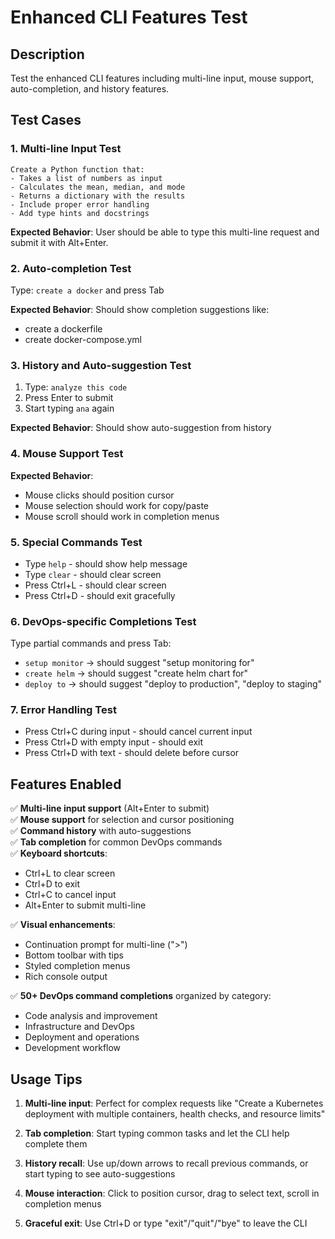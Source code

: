 # Enhanced CLI Features Test

## Description
Test the enhanced CLI features including multi-line input, mouse support, auto-completion, and history features.

## Test Cases

### 1. Multi-line Input Test
```
Create a Python function that:
- Takes a list of numbers as input
- Calculates the mean, median, and mode
- Returns a dictionary with the results
- Include proper error handling
- Add type hints and docstrings
```

**Expected Behavior**: User should be able to type this multi-line request and submit it with Alt+Enter.

### 2. Auto-completion Test
Type: `create a docker` and press Tab

**Expected Behavior**: Should show completion suggestions like:
- create a dockerfile
- create docker-compose.yml

### 3. History and Auto-suggestion Test
1. Type: `analyze this code`
2. Press Enter to submit
3. Start typing `ana` again

**Expected Behavior**: Should show auto-suggestion from history

### 4. Mouse Support Test
**Expected Behavior**: 
- Mouse clicks should position cursor
- Mouse selection should work for copy/paste
- Mouse scroll should work in completion menus

### 5. Special Commands Test
- Type `help` - should show help message
- Type `clear` - should clear screen  
- Press Ctrl+L - should clear screen
- Press Ctrl+D - should exit gracefully

### 6. DevOps-specific Completions Test
Type partial commands and press Tab:
- `setup monitor` → should suggest "setup monitoring for"
- `create helm` → should suggest "create helm chart for"
- `deploy to` → should suggest "deploy to production", "deploy to staging"

### 7. Error Handling Test
- Press Ctrl+C during input - should cancel current input
- Press Ctrl+D with empty input - should exit
- Press Ctrl+D with text - should delete before cursor

## Features Enabled

✅ **Multi-line input support** (Alt+Enter to submit)  
✅ **Mouse support** for selection and cursor positioning  
✅ **Command history** with auto-suggestions  
✅ **Tab completion** for common DevOps commands  
✅ **Keyboard shortcuts**:
- Ctrl+L to clear screen
- Ctrl+D to exit
- Ctrl+C to cancel input
- Alt+Enter to submit multi-line

✅ **Visual enhancements**:
- Continuation prompt for multi-line (">")
- Bottom toolbar with tips
- Styled completion menus
- Rich console output

✅ **50+ DevOps command completions** organized by category:
- Code analysis and improvement
- Infrastructure and DevOps  
- Deployment and operations
- Development workflow

## Usage Tips

1. **Multi-line input**: Perfect for complex requests like "Create a Kubernetes deployment with multiple containers, health checks, and resource limits"

2. **Tab completion**: Start typing common tasks and let the CLI help complete them

3. **History recall**: Use up/down arrows to recall previous commands, or start typing to see auto-suggestions

4. **Mouse interaction**: Click to position cursor, drag to select text, scroll in completion menus

5. **Graceful exit**: Use Ctrl+D or type "exit"/"quit"/"bye" to leave the CLI 